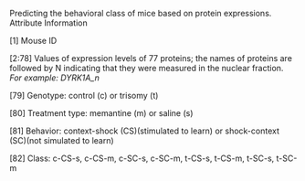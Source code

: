 

Predicting the behavioral class of mice based on protein expressions.
Attribute Information

[1] Mouse ID

[2:78] Values of expression levels of 77 proteins; the names of proteins are followed by N indicating that they were measured in the nuclear fraction. *For example: DYRK1A_n*

[79] Genotype: control (c) or trisomy (t)

[80] Treatment type: memantine (m) or saline (s)

[81] Behavior: context-shock (CS)(stimulated to learn) or shock-context (SC)(not simulated to learn)

[82] Class: c-CS-s, c-CS-m, c-SC-s, c-SC-m, t-CS-s, t-CS-m, t-SC-s, t-SC-m
